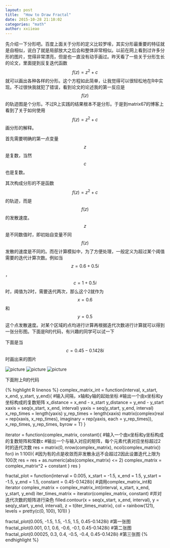 ```yaml
---
layout: post
title:  "How to Draw Fractal"
date: 2015-10-28 21:10:02
categories: "math"
author: xxiieao
---
```


先介绍一下分形吧。百度上面关于分形的定义比较罗嗦，其实分形最重要的特征就是自相似，说白了就是局部放大之后会和整体非常相似。以前在网上看到过许多分形的图片，觉得非常漂亮，但是也一直没有动手画过。昨天看了一些关于分形生长的论文，里面提到反复迭代函数$$f(z) = z^2 + c$$就可以画出各种各样的分形。这个方程如此简单，让我觉得可以很轻松地在R中实现。不过很快我就犯了错误，看到论文的论述我的第一反应是$$f(z)$$的轨迹图是个分形。不过R上实践的结果根本不是分形。于是到matrix67的博客上看到了关于如何使用$$f(z) = z^2 + c$$画分形的解释。

首先需要明确的第一点变量$$z$$是复数，当然$$c$$也是复数。

其次构成分形的不是函数$$f(z) = z^2 + c$$的轨迹，而是$$f(z)$$的发散速度。$$z$$是不同数值时，即初始自变量不同$$f(z)$$发散的速度是不同的。而在计算模拟中，为了方便处理，一般定义为超过某个阈值需要的迭代计算次数。例如当$$z = 0.6 + 0.5i$$，$$c = 1 + 0.5i$$时，阈值为2时，需要迭代两次，那么这个2就作为$$x = 0.6 $$和$$ y =0.5$$这个点发散速度。对某个区域的点均进行计算再根据迭代次数进行计算就可以得到一张分形图。下面是R的代码，有兴趣的同学可以试一下

下面是当$$c = 0.45 - 0.1428i$$时画出来的图片

![picture](http://ww2.sinaimg.cn/mw690/6daafd01gw1exia8nn971j20ad09c74e.jpg)
![picture](http://ww1.sinaimg.cn/mw690/6daafd01gw1exia8o83rnj20ad09c3ym.jpg)
![picture](http://ww4.sinaimg.cn/mw690/6daafd01gw1exia8osu7cj20ad09caa5.jpg)

下面附上R的代码

{% highlight R linenos %}
complex_matrix_int = function(interval, x_start, x_end, y_start, y_end){
  #输入间隔，x轴和y轴的起始坐标
  #输出一个由x坐标和y坐标构成的复数矩阵
  x_distance = x_end - x_start
  y_distance = y_end - y_start
  xaxis = seq(x_start, x_end, interval)
  yaxis = seq(y_start, y_end, interval)
  x_rep_times = length(yaxis)
  y_rep_times = length(xaxis)
  matrix(complex(real = rep(xaxis, x_rep_times),
                 imaginary = rep(yaxis, each = y_rep_times)),
                 x_rep_times, y_rep_times, byrow = T)
}

iterator = function(complex_matrix, constant){
  #输入一个由x坐标和y坐标构成的复数矩阵和常数c
  #输出一个与输入对应的矩阵，每个元素代表对应坐标超过2时的迭代次数
  res = matrix(0, nrow(complex_matrix), ncol(complex_matrix))
  for(i in 1:100){ #因为有的点是收敛而非发散永远不会超过2因此设置迭代上限为100次
    res = res + as.numeric(abs(complex_matrix) <= 2)
    complex_matrix = complex_matrix^2 + constant
  }
  res
}

fractal_plot = function(interval = 0.005,
                        x_start = -1.5, x_end = 1.5,
                        y_start = -1.5, y_end = 1.5,
                        constant = 0.45-0.1428i){
  #调用complex_matrix_int和iterator
  complex_matrix = complex_matrix_int(interval, x_start, x_end, y_start, y_end)
  iter_times_matrix = iterator(complex_matrix, constant)
  #并对迭代次数的矩阵进行染色
  filled.contour(x = seq(x_start, x_end, interval),
                 y = seq(y_start, y_end, interval),
                 z = t(iter_times_matrix),
                 col = rainbow(121),
                 levels = pretty(c(0, 100), 101))
}

fractal_plot(0.005, -1.5, 1.5, -1.5, 1.5, 0.45-0.1428i) #第一张图
fractal_plot(0.001, 0.1, 0.6, -0.6, -0.1, 0.45-0.1428i) #第二张图
fractal_plot(0.00025, 0.3, 0.4, -0.5, -0.4, 0.45-0.1428i) #第三张图
{% endhighlight %}
